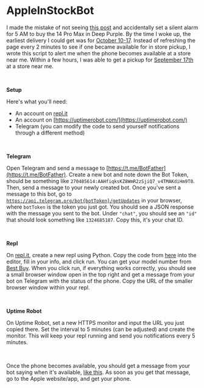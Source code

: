# AppleInStockBot

I made the mistake of not seeing [this post](https://www.reddit.com/r/apple/comments/x9q353/psa_new_alarms_in_ios_default_to_the_last_sound/) and accidentally set a silent alarm for 5 AM to buy the 14 Pro Max in Deep Purple. By the time I woke up, the earliest delivery I could get was for [October 10-17](https://imgur.com/NcESxqg). Instead of refreshing the page every 2 minutes to see if one became available for in store pickup, I wrote this script to alert me when the phone becomes available at a store near me. Within a few hours, I was able to get a pickup for [September 17th](https://imgur.com/TU9LMI0) at a store near me.

&#x200B;

**Setup**

Here's what you'll need:

* An account on [repl.it](https://repl.it)
* An account on [https://uptimerobot.com/](https://uptimerobot.com/)
* Telegram (you can modify the code to send yourself notifications through a different method)

&#x200B;

**Telegram**

Open Telegram and send a message to [https://t.me/BotFather](https://t.me/BotFather). Create a new bot and note down the Bot Token, should be something like `270485614:AAHfiqksKZ8WmR2zSjiQ7_v4TMAKdiHm9T0`. Then, send a message to your newly created bot. Once you've sent a message to this bot, go to [`https://api.telegram.org/bot{botToken}/getUpdates`](https://api.telegram.org/bot{botToken}/getUpdates) in your browser, where `botToken` is the token you just got. You should see a JSON response with the message you sent to the bot. Under `"chat"`, you should see an `"id"` that should look something like `1324685187`. Copy this, it's your chat ID.

&#x200B;

**Repl**

On [repl.it](https://repl.it), create a new repl using Python. Copy the code from [here](https://github.com/rajlulla/AppleInStockBot/blob/main/main.py) into the editor, fill in your info, and click run. You can get your model number from [Best Buy](https://imgur.com/Q3U3HJm). When you click run, if everything works correctly, you should see a small browser window open in the top right and get a message from your bot on Telegram with the status of the phone. Copy the URL of the smaller browser window within your repl.

&#x200B;

**Uptime Robot**

On Uptime Robot, set a new HTTPS monitor and input the URL you just copied there. Set the interval to 5 minutes (can be adjusted) and create the monitor. This will keep your repl running and send you notifications every 5 minutes. 

&#x200B;

Once the phone becomes available, you should get a message from your bot saying when it's available, [like this](https://imgur.com/QDQb2IR). As soon as you get that message, go to the Apple website/app, and get your phone.

